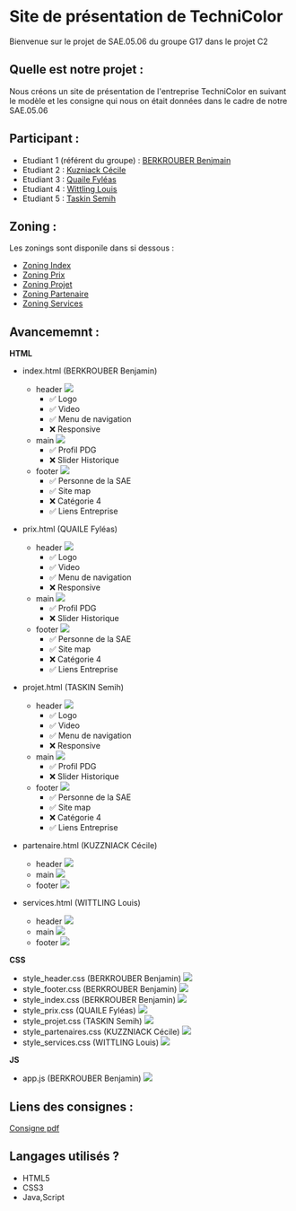 # Site de présentation de TechniColor 

Bienvenue sur le projet de SAE.05.06 du groupe G17 dans le projet C2

## Quelle est notre projet :

Nous créons un site de présentation de l'entreprise TechniColor en suivant le modèle et les consigne qui nous 
on était données dans le cadre de notre SAE.05.06

## Participant : 
- Etudiant 1 (référent du groupe) :  [BERKROUBER Benjmain](mailto:login@edu.univ-fcomte.fr?subject=SAE_1_05_06) 
- Etudiant 2 : [Kuzniack Cécile ](mailto:cecile.kuznack@edu.univ-fcomte.fr?subject=SAE_1_05_06) 
- Etudiant 3 : [Quaile Fyléas ](mailto:fyleas.quaile@edu.univ-fcomte.fr?subject=SAE_1_05_06) 
- Etudiant 4 : [Wittling Louis](mailto:louis.wittling@edu.univ-fcomte.fr?subject=SAE_1_05_06) 
- Etudiant 5 : [Taskin Semih ](mailto:semih.taskin@edu.univ-fcomte.fr?subject=SAE_1_05_06)

## Zoning :
Les zonings sont disponile dans si dessous : 
- [Zoning Index ](https://saec2g17.github.io/technicolor/zoning/Zoning_index.pdf)
- [Zoning Prix ](https://saec2g17.github.io/technicolor/zoning/Zoning_prix.pdf)
- [Zoning Projet ](https://github.com/SAEC2G17/technicolor/zoning/Zoning_projet.pdf)
- [Zoning Partenaire ](https://github.com/SAEC2G17/technicolor/zoning/Zoning_partenaire.pdf)
- [Zoning Services ](https://github.com/SAEC2G17/technicolor/zoning/Zoning_service.pdf)


## Avancememnt : 

__HTML__
- index.html (BERKROUBER Benjamin)
  * header ![](https://geps.dev/progress/80)
    * ✅ Logo
    * ✅ Video 
    * ✅ Menu de navigation 
    * ❌ Responsive 
  * main ![](https://geps.dev/progress/50)
    * ✅ Profil PDG
    * ❌ Slider Historique
  * footer ![](https://geps.dev/progress/100)
    * ✅ Personne de la SAE
    * ✅ Site map
    * ❌ Catégorie 4
    * ✅ Liens Entreprise

- prix.html (QUAILE Fyléas)
  * header ![](https://geps.dev/progress/80)
    * ✅ Logo
    * ✅ Video 
    * ✅ Menu de navigation 
    * ❌ Responsive 
  * main ![](https://geps.dev/progress/50)
    * ✅ Profil PDG
    * ❌ Slider Historique
  * footer ![](https://geps.dev/progress/100)
    * ✅ Personne de la SAE
    * ✅ Site map
    * ❌ Catégorie 4
    * ✅ Liens Entreprise

- projet.html (TASKIN Semih)
  * header ![](https://geps.dev/progress/80)
    * ✅ Logo
    * ✅ Video 
    * ✅ Menu de navigation 
    * ❌ Responsive 
  * main ![](https://geps.dev/progress/50)
    * ✅ Profil PDG
    * ❌ Slider Historique
  * footer ![](https://geps.dev/progress/100)
    * ✅ Personne de la SAE
    * ✅ Site map
    * ❌ Catégorie 4
    * ✅ Liens Entreprise

- partenaire.html (KUZZNIACK Cécile)
  * header ![](https://geps.dev/progress/80)
  * main ![](https://geps.dev/progress/50)
  * footer ![](https://geps.dev/progress/100)
- services.html (WITTLING Louis)
  * header ![](https://geps.dev/progress/80)
  * main ![](https://geps.dev/progress/50)
  * footer ![](https://geps.dev/progress/100)

__CSS__ 

- style_header.css (BERKROUBER Benjamin)
![](https://geps.dev/progress/90)
- style_footer.css (BERKROUBER Benjamin)
![](https://geps.dev/progress/100)
- style_index.css (BERKROUBER Benjamin)
![](https://geps.dev/progress/90)
- style_prix.css (QUAILE Fyléas)
![](https://geps.dev/progress/10)
- style_projet.css (TASKIN Semih)
![](https://geps.dev/progress/10)
- style_partenaires.css (KUZZNIACK Cécile)
![](https://geps.dev/progress/10)
- style_services.css (WITTLING Louis)
![](https://geps.dev/progress/10)

__JS__
- app.js (BERKROUBER Benjamin)
![](https://geps.dev/progress/100)

## Liens des consignes : 

[Consigne pdf](https://github.com/SAEC2G17/technicolor/blob/main/Cours_Lato.pdf)

## Langages utilisés ?
- HTML5
- CSS3
- Java,Script
